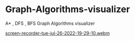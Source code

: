# Graph-Algorithms-visualizer
A* , DFS , BFS Graph Algorithms visualizer

[screen-recorder-tue-jul-26-2022-19-29-10.webm](https://user-images.githubusercontent.com/54274713/181024551-20d627d5-e813-4436-bde6-b418e465ea26.webm)
